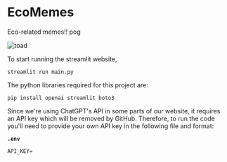 # EcoMemes
Eco-related memes!! pog

![toad](https://www.rekoforest.org/wp-content/uploads/2023/07/rer-frog-vs-toad.jpg)

To start running the streamlit website,

```
streamlit run main.py
```

The python libraries required for this project are:

```
pip install openai streamlit boto3
```

Since we're using ChatGPT's API in some parts of our website, it requires an API key which will be removed by GitHub. Therefore, to run the code you'll need to provide your own API key in the following file and format:

**`.env`**
```
API_KEY=
```
